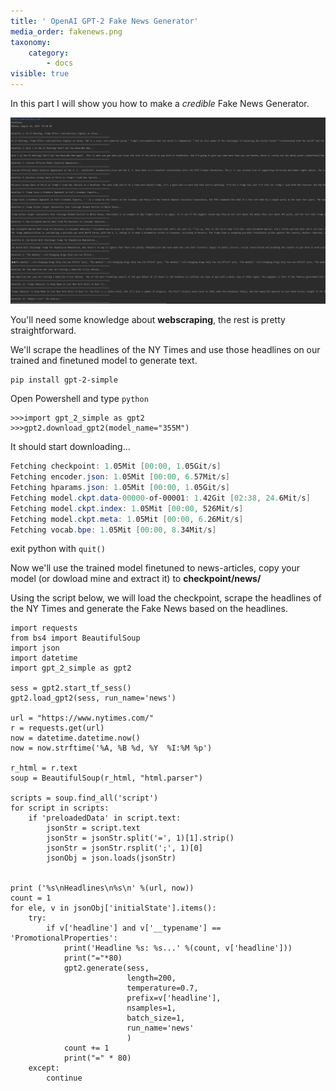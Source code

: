 ```yaml
---
title: ' OpenAI GPT-2 Fake News Generator'
media_order: fakenews.png
taxonomy:
    category:
        - docs
visible: true
---
```


In this part I will show you how to make a *credible* Fake News Generator.

![](fakenews.png?resize=1200,600)

You'll need some knowledge about **webscraping**, the rest is pretty straightforward.

We'll scrape the headlines of the NY Times and use those headlines on our trained and finetuned model to generate text.

```
pip install gpt-2-simple
```

Open Powershell and type ```python```
```
>>>import gpt_2_simple as gpt2
>>>gpt2.download_gpt2(model_name="355M")
```
It should start downloading...
```PowerShell
Fetching checkpoint: 1.05Mit [00:00, 1.05Git/s]
Fetching encoder.json: 1.05Mit [00:00, 6.57Mit/s]
Fetching hparams.json: 1.05Mit [00:00, 1.05Git/s]
Fetching model.ckpt.data-00000-of-00001: 1.42Git [02:38, 24.6Mit/s]
Fetching model.ckpt.index: 1.05Mit [00:00, 526Mit/s]
Fetching model.ckpt.meta: 1.05Mit [00:00, 6.26Mit/s]
Fetching vocab.bpe: 1.05Mit [00:00, 8.34Mit/s]
```
exit python with ```quit()```

Now we'll use the trained model finetuned to news-articles, copy your model (or dowload mine and extract it) to **checkpoint/news/**

Using the script below, we will load the checkpoint, scrape the headlines of the NY Times and generate the Fake News based on the headlines.
```
import requests
from bs4 import BeautifulSoup
import json
import datetime
import gpt_2_simple as gpt2

sess = gpt2.start_tf_sess()
gpt2.load_gpt2(sess, run_name='news')

url = "https://www.nytimes.com/"
r = requests.get(url)
now = datetime.datetime.now()
now = now.strftime('%A, %B %d, %Y  %I:%M %p')

r_html = r.text
soup = BeautifulSoup(r_html, "html.parser")

scripts = soup.find_all('script')
for script in scripts:
    if 'preloadedData' in script.text:
        jsonStr = script.text
        jsonStr = jsonStr.split('=', 1)[1].strip()
        jsonStr = jsonStr.rsplit(';', 1)[0]
        jsonObj = json.loads(jsonStr)


print ('%s\nHeadlines\n%s\n' %(url, now))
count = 1
for ele, v in jsonObj['initialState'].items():
    try:
        if v['headline'] and v['__typename'] == 'PromotionalProperties':
            print('Headline %s: %s...' %(count, v['headline']))
            print("="*80)
            gpt2.generate(sess,
                          length=200,
                          temperature=0.7,
                          prefix=v['headline'],
                          nsamples=1,
                          batch_size=1,
                          run_name='news'
                          )
            count += 1
            print("=" * 80)
    except:
        continue
```
